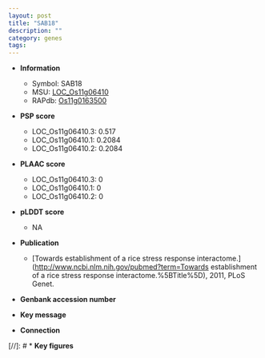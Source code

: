 ```yaml
---
layout: post
title: "SAB18"
description: ""
category: genes
tags: 
---
```


* **Information**  
    + Symbol: SAB18  
    + MSU: [LOC_Os11g06410](http://rice.plantbiology.msu.edu/cgi-bin/ORF_infopage.cgi?orf=LOC_Os11g06410)  
    + RAPdb: [Os11g0163500](http://rapdb.dna.affrc.go.jp/viewer/gbrowse_details/irgsp1?name=Os11g0163500)  

* **PSP score**  
    + LOC_Os11g06410.3: 0.517 
    + LOC_Os11g06410.1: 0.2084 
    + LOC_Os11g06410.2: 0.2084 

* **PLAAC score**  
    + LOC_Os11g06410.3: 0 
    + LOC_Os11g06410.1: 0 
    + LOC_Os11g06410.2: 0 

* **pLDDT score**
    + NA


* **Publication**  
    + [Towards establishment of a rice stress response interactome.](http://www.ncbi.nlm.nih.gov/pubmed?term=Towards establishment of a rice stress response interactome.%5BTitle%5D), 2011, PLoS Genet.

* **Genbank accession number**  

* **Key message**  

* **Connection**  

[//]: # * **Key figures**  


